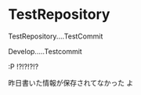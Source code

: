 # TestRepository

TestRepository....TestCommit

Develop.....Testcommit

:P
 !?!?!?!?


昨日書いた情報が保存されてなかった
よ
